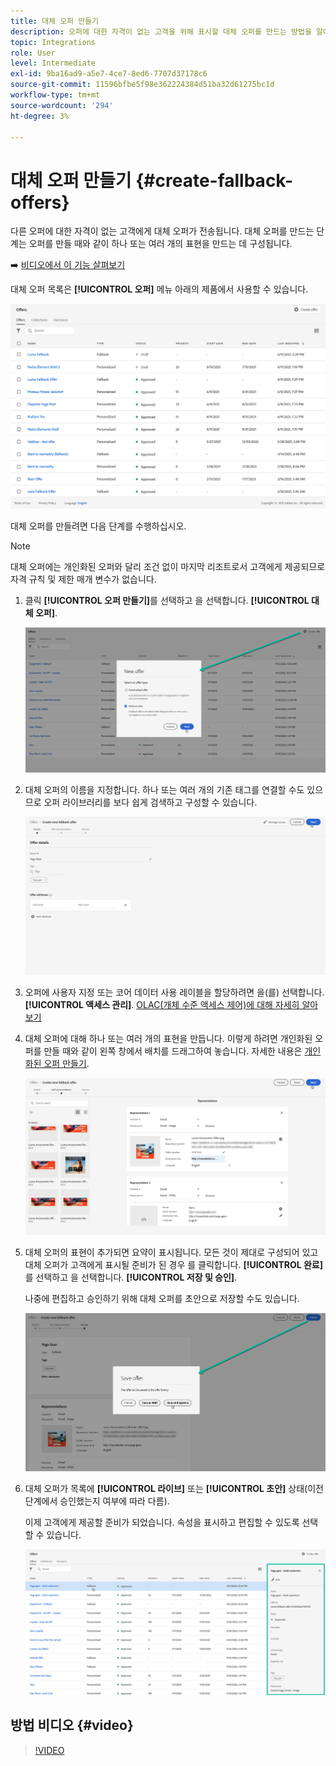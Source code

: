 ```yaml
---
title: 대체 오퍼 만들기
description: 오퍼에 대한 자격이 없는 고객을 위해 표시할 대체 오퍼를 만드는 방법을 알아봅니다
topic: Integrations
role: User
level: Intermediate
exl-id: 9ba16ad9-a5e7-4ce7-8ed6-7707d37178c6
source-git-commit: 11596bfbe5f98e362224384d51ba32d61275bc1d
workflow-type: tm+mt
source-wordcount: '294'
ht-degree: 3%

---
```


# 대체 오퍼 만들기 {#create-fallback-offers}

다른 오퍼에 대한 자격이 없는 고객에게 대체 오퍼가 전송됩니다. 대체 오퍼를 만드는 단계는 오퍼를 만들 때와 같이 하나 또는 여러 개의 표현을 만드는 데 구성됩니다.

➡️ [비디오에서 이 기능 살펴보기](#video)

대체 오퍼 목록은 **[!UICONTROL 오퍼]** 메뉴 아래의 제품에서 사용할 수 있습니다.

![](../assets/offers_list.png)

대체 오퍼를 만들려면 다음 단계를 수행하십시오.

>[!NOTE]
>
>대체 오퍼에는 개인화된 오퍼와 달리 조건 없이 마지막 리조트로서 고객에게 제공되므로 자격 규칙 및 제한 매개 변수가 없습니다.

1. 클릭 **[!UICONTROL 오퍼 만들기]**&#x200B;를 선택하고 을 선택합니다. **[!UICONTROL 대체 오퍼]**.

   ![](../assets/create_fallback.png)

1. 대체 오퍼의 이름을 지정합니다. 하나 또는 여러 개의 기존 태그를 연결할 수도 있으므로 오퍼 라이브러리를 보다 쉽게 검색하고 구성할 수 있습니다.

   ![](../assets/fallback_details.png)

1. 오퍼에 사용자 지정 또는 코어 데이터 사용 레이블을 할당하려면 을(를) 선택합니다. **[!UICONTROL 액세스 관리]**. [OLAC(개체 수준 액세스 제어)에 대해 자세히 알아보기](../../administration/object-based-access.md)

1. 대체 오퍼에 대해 하나 또는 여러 개의 표현을 만듭니다. 이렇게 하려면 개인화된 오퍼를 만들 때와 같이 왼쪽 창에서 배치를 드래그하여 놓습니다. 자세한 내용은 [개인화된 오퍼 만들기](../offer-library/creating-personalized-offers.md).

   ![](../assets/fallback_content.png)

1. 대체 오퍼의 표현이 추가되면 요약이 표시됩니다. 모든 것이 제대로 구성되어 있고 대체 오퍼가 고객에게 표시될 준비가 된 경우 를 클릭합니다. **[!UICONTROL 완료]**&#x200B;를 선택하고 을 선택합니다. **[!UICONTROL 저장 및 승인]**.

   나중에 편집하고 승인하기 위해 대체 오퍼를 초안으로 저장할 수도 있습니다.

   ![](../assets/fallback_review.png)

1. 대체 오퍼가 목록에 **[!UICONTROL 라이브]** 또는 **[!UICONTROL 초안]** 상태(이전 단계에서 승인했는지 여부에 따라 다름).

   이제 고객에게 제공할 준비가 되었습니다. 속성을 표시하고 편집할 수 있도록 선택할 수 있습니다. <!-- no suppression? -->

   ![](../assets/fallback_created.png)

## 방법 비디오 {#video}

>[!VIDEO](https://video.tv.adobe.com/v/329383?quality=12)

